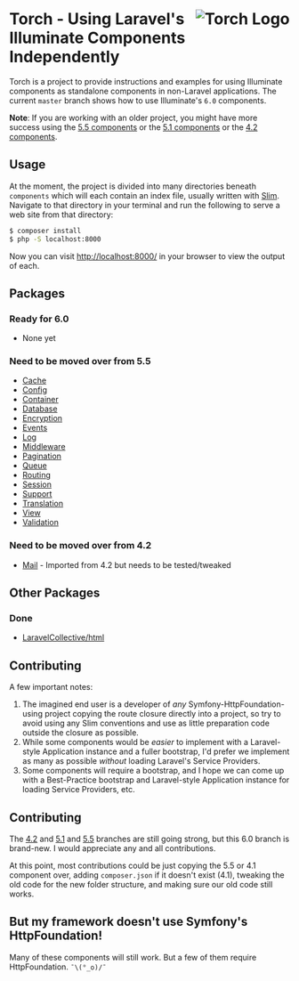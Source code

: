 # <img src="torch-logo.png" alt="Torch Logo" align="right">Torch - Using Laravel's Illuminate Components Independently

Torch is a project to provide instructions and examples for using Illuminate components as standalone components in non-Laravel applications. The current `master` branch shows how to use Illuminate's `6.0` components.

**Note**: If you are working with an older project, you might have more success using the [5.5 components](https://github.com/mattstauffer/torch/tree/5.5) or the [5.1 components](https://github.com/mattstauffer/torch/tree/5.1) or the [4.2 components](https://github.com/mattstauffer/torch/tree/4.2).

## Usage

At the moment, the project is divided into many directories beneath `components` which will each contain an index file, usually written with [Slim](http://www.slimframework.com/). Navigate to that directory in your terminal and run the following to serve a web site from that directory:

```bash
$ composer install
$ php -S localhost:8000
```

Now you can visit [http://localhost:8000/](http://localhost:8000/) in your browser to view the output of each.

## Packages

### Ready for 6.0

* None yet

### Need to be moved over from 5.5

* [Cache](https://github.com/mattstauffer/Torch/tree/5.5/components/cache)
* [Config](https://github.com/mattstauffer/Torch/tree/5.5/components/config)
* [Container](https://github.com/mattstauffer/Torch/tree/5.5/components/container)
* [Database](https://github.com/mattstauffer/Torch/tree/5.5/components/database)
* [Encryption](https://github.com/mattstauffer/Torch/tree/5.5/components/encryption)
* [Events](https://github.com/mattstauffer/Torch/tree/5.5/components/events)
* [Log](https://github.com/mattstauffer/Torch/tree/5.5/components/log)
* [Middleware](https://github.com/mattstauffer/Torch/tree/5.1/components/middleware)
* [Pagination](https://github.com/mattstauffer/Torch/tree/5.5/components/pagination)
* [Queue](https://github.com/mattstauffer/Torch/tree/5.5/components/queue)
* [Routing](https://github.com/mattstauffer/Torch/tree/5.5/components/routing)
* [Session](https://github.com/mattstauffer/Torch/tree/5.5/components/session)
* [Support](https://github.com/mattstauffer/Torch/tree/tree/components/support)
* [Translation](https://github.com/mattstauffer/Torch/tree/5.5/components/translation)
* [View](https://github.com/mattstauffer/Torch/tree/5.5/components/view)
* [Validation](https://github.com/mattstauffer/Torch/tree/5.5/components/validation)

### Need to be moved over from 4.2

* [Mail](https://github.com/mattstauffer/Torch/tree/master/4.2/mail) - Imported from 4.2 but needs to be tested/tweaked

## Other Packages

### Done

* [LaravelCollective/html](https://github.com/mattstauffer/Torch/tree/master/other-components/html)

## Contributing

A few important notes:

1. The imagined end user is a developer of _any_ Symfony-HttpFoundation-using project copying the route closure directly into a project, so try to avoid using any Slim conventions and use as little preparation code outside the closure as possible.
2. While some components would be _easier_ to implement with a Laravel-style Application instance and a fuller bootstrap, I'd prefer we implement as many as possible _without_ loading Laravel's Service Providers.
3. Some components will require a bootstrap, and I hope we can come up with a Best-Practice bootstrap and Laravel-style Application instance for loading Service Providers, etc.

## Contributing

The [4.2](https://github.com/mattstauffer/torch/tree/4.2) and [5.1](https://github.com/mattstauffer/torch/tree/5.1) and [5.5](https://github.com/mattstauffer/torch/tree/5.1) branches are still going strong, but this 6.0 branch is brand-new. I would appreciate any and all contributions.

At this point, most contributions could be just copying the 5.5 or 4.1 component over, adding `composer.json` if it doesn't exist (4.1), tweaking the old code for the new folder structure, and making sure our old code still works.

## But my framework doesn't use Symfony's HttpFoundation!

Many of these components will still work. But a few of them require HttpFoundation. `¯\(°_o)/¯`
